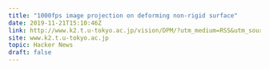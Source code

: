```yaml
---
title: "1000fps image projection on deforming non-rigid surface"
date: 2019-11-21T15:10:46Z
link: http://www.k2.t.u-tokyo.ac.jp/vision/DPM/?utm_medium=RSS&utm_source=hune
site: www.k2.t.u-tokyo.ac.jp
topic: Hacker News
draft: false
---
```

